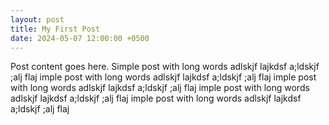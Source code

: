 ```yaml
---
layout: post
title: My First Post
date: 2024-05-07 12:00:00 +0500
---
```

Post content goes here.
Simple post with long words adlskjf lajkdsf a;ldskjf ;alj flaj
imple post with long words adlskjf lajkdsf a;ldskjf ;alj flaj
imple post with long words adlskjf lajkdsf a;ldskjf ;alj flaj
imple post with long words adlskjf lajkdsf a;ldskjf ;alj flaj
imple post with long words adlskjf lajkdsf a;ldskjf ;alj flaj 
